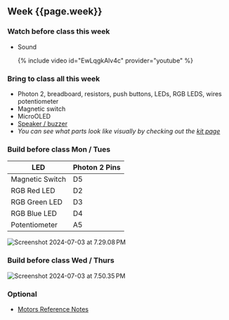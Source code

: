 



## Week {{page.week}}

### Watch before class this week

* Sound

    {% include video id="EwLqgkAlv4c" provider="youtube" %}

### Bring to class all this week

- Photon 2, breadboard, resistors, push buttons, LEDs, RGB LEDS, wires potentiometer
- Magnetic switch
- MicroOLED
- [Speaker / buzzer](https://www.sparkfun.com/products/7950)
- *You can see what parts look like visually by checking out the [kit page](https://reparke.github.io/TAC348-Making-Smart-Devices/kit)*



### Build before class Mon / Tues 

| LED             | Photon 2 Pins |
| --------------- | ------------- |
| Magnetic Switch | D5            |
| RGB Red LED     | D2            |
| RGB Green LED   | D3            |
| RGB Blue LED    | D4            |
| Potentiometer   | A5            |

<img src="week07_no_spring_holiday.assets/Screenshot 2024-07-03 at 7.29.08 PM.png" alt="Screenshot 2024-07-03 at 7.29.08 PM" />



### Build before class Wed / Thurs 

<img src="week08_no_spring_holiday.assets/Screenshot 2024-07-03 at 7.50.35 PM.png" alt="Screenshot 2024-07-03 at 7.50.35 PM" />



### Optional

- [Motors Reference Notes](https://www.electronicproducts.com/Electromechanical_Components/Motors_and_Controllers/Motor_control_design_an_introduction_to_motors_and_controllers.aspx)

